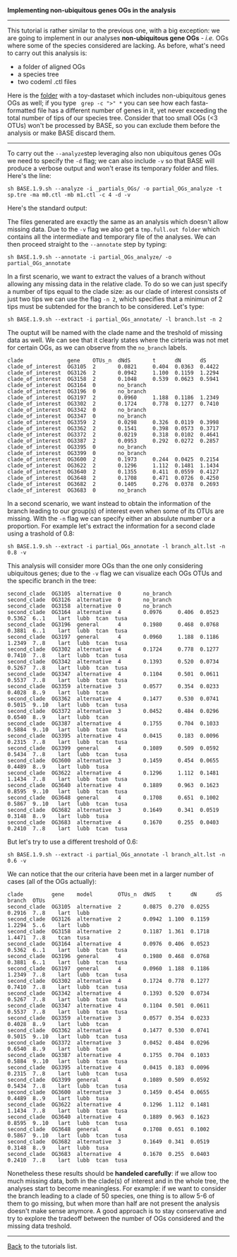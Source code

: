 **Implementing non-ubiquitous genes OGs in the analysis**

---

This tutorial is rather similar to the previous one, with a big exception: 
we are going to implement in our analyses **non-ubiquitous gene OGs** - _i.e._ OGs where some of the species considered are lacking.
As before, what's need to carry out this analysis is:

* a folder of aligned OGs
* a species tree
* two codeml .ctl files

Here is the [folder](https://github.com/for-giobbe/BASE/tree/master/example/_partials_OGs) with a toy-dastaset which includes non-ubiquitous genes OGs as well; if 
you type ``` grep -c ">" *``` you can see how each fasta-formatted file has a different number of genes in it, yet never exceeding the total number of tips of our species tree.
Consider that too small OGs (<3 OTUs) won't be processed by BASE, so you can exclude them before the analysis or make BASE discard them.

---

To carry out the ```--analyze```step leveraging also non ubiquitous genes OGs we need to specify the ```-d``` flag; we can also include ```-v``` so that BASE will produce a verbose output
and won't erase its temporary folder and files. Here's the line:

```sh BASE.1.9.sh --analyze -i _partials_OGs/ -o partial_OGs_analyze -t sp.tre -ma m0.ctl -mb m1.ctl -c 4 -d -v```

Here's the standard output:

The files generated are exactly the same as an analysis which doesn't allow missing data.
Due to the ```-v``` flag we also get a ```tmp.full.out folder``` which contains all the intermediate and temporary file of the analyses. 
We can then proceed straight to the ```--annotate``` step by typing:

```sh BASE.1.9.sh --annotate -i partial_OGs_analyze/ -o partial_OGs_annotate```

In a first scenario, we want to extract the values of a branch without allowing any missing data in the relative clade. To do so we
can just specify a number of tips equal to the clade size: as our clade of interest consists of just two tips we can use the flag ```-n 2```,
which specifies that a minimun of 2 tips must be subtended for the branch to be considered. Let's type:

```sh BASE.1.9.sh --extract -i partial_OGs_annotate/ -l branch.lst -n 2```

The ouptut will be named with the clade name and the treshold of missing data as well.
We can see that it clearly states where the cirteria was not met for certain OGs, as we can observe from the ```no_branch``` labels.

```
clade              gene    OTUs_n  dNdS       t      dN      dS
clade_of_interest  OG3105  2       0.0821     0.404  0.0363  0.4422
clade_of_interest  OG3126  2       0.0942     1.100  0.1159  1.2294
clade_of_interest  OG3158  2       0.1048     0.539  0.0623  0.5941
clade_of_interest  OG3164  0       no_branch
clade_of_interest  OG3196  0       no_branch
clade_of_interest  OG3197  2       0.0960     1.188  0.1186  1.2349
clade_of_interest  OG3302  2       0.1724     0.778  0.1277  0.7410
clade_of_interest  OG3342  0       no_branch
clade_of_interest  OG3347  0       no_branch
clade_of_interest  OG3359  2       0.0298     0.326  0.0119  0.3998
clade_of_interest  OG3362  2       0.1541     0.398  0.0573  0.3717
clade_of_interest  OG3372  2       0.0219     0.318  0.0102  0.4641
clade_of_interest  OG3387  2       0.0953     0.292  0.0272  0.2857
clade_of_interest  OG3395  0       no_branch
clade_of_interest  OG3399  0       no_branch
clade_of_interest  OG3600  2       0.1973     0.244  0.0425  0.2154
clade_of_interest  OG3622  2       0.1296     1.112  0.1481  1.1434
clade_of_interest  OG3640  2       0.1355     0.411  0.0559  0.4127
clade_of_interest  OG3648  2       0.1708     0.471  0.0726  0.4250
clade_of_interest  OG3682  2       0.1405     0.276  0.0378  0.2693
clade_of_interest  OG3683  0       no_branch
```

In a second scenario, we want instead to obtain the information of the branch leading to our group(s) of interest even when some of its OTUs are missing.
With the ```-n``` flag we can specify either an absulute number or a proportion. For example let's extract the information
for a second clade using a trashold of 0.8:

```sh BASE.1.9.sh --extract -i partial_OGs_annotate -l branch_alt.lst -n 0.8 -v```

This analysis will consider more OGs than the one only considering ubiquitous genes; due to the ```-v``` flag we can visualize each OGs OTUs and the specific branch in the tree:

```
second_clade  OG3105  alternative  0       no_branch
second_clade  OG3126  alternative  0       no_branch
second_clade  OG3158  alternative  0       no_branch
second_clade  OG3164  alternative  4       0.0976     0.406  0.0523  0.5362  6..1    lart  lubb  tcan  tusa
second_clade  OG3196  general      4       0.1980     0.468  0.0768  0.3881  6..1    lart  lubb  tcan  tusa
second_clade  OG3197  general      4       0.0960     1.188  0.1186  1.2349  7..8    lart  lubb  tcan  tusa
second_clade  OG3302  alternative  4       0.1724     0.778  0.1277  0.7410  7..8    lart  lubb  tcan  tusa
second_clade  OG3342  alternative  4       0.1393     0.520  0.0734  0.5267  7..8    lart  lubb  tcan  tusa
second_clade  OG3347  alternative  4       0.1104     0.501  0.0611  0.5537  7..8    lart  lubb  tcan  tusa
second_clade  OG3359  alternative  3       0.0577     0.354  0.0233  0.4028  8..9    lart  lubb  tcan
second_clade  OG3362  alternative  4       0.1477     0.530  0.0741  0.5015  9..10   lart  lubb  tcan  tusa
second_clade  OG3372  alternative  3       0.0452     0.484  0.0296  0.6540  8..9    lart  lubb  tcan
second_clade  OG3387  alternative  4       0.1755     0.704  0.1033  0.5884  9..10   lart  lubb  tcan  tusa
second_clade  OG3395  alternative  4       0.0415     0.183  0.0096  0.2315  7..8    lart  lubb  tcan  tusa
second_clade  OG3399  general      4       0.1089     0.509  0.0592  0.5434  7..8    lart  lubb  tcan  tusa
second_clade  OG3600  alternative  3       0.1459     0.454  0.0655  0.4489  8..9    lart  lubb  tusa
second_clade  OG3622  alternative  4       0.1296     1.112  0.1481  1.1434  7..8    lart  lubb  tcan  tusa
second_clade  OG3640  alternative  4       0.1889     0.963  0.1623  0.8595  9..10   lart  lubb  tcan  tusa
second_clade  OG3648  general      4       0.1708     0.651  0.1002  0.5867  9..10   lart  lubb  tcan  tusa
second_clade  OG3682  alternative  3       0.1649     0.341  0.0519  0.3148  8..9    lart  lubb  tusa
second_clade  OG3683  alternative  4       0.1670     0.255  0.0403  0.2410  7..8    lart  lubb  tcan  tusa
```

But let's try to use a different treshold of 0.6:

```sh BASE.1.9.sh --extract -i partial_OGs_annotate -l branch_alt.lst -n 0.6 -v```

We can notice that the our criteria have been met in a larger number of cases (all of the OGs actually):

```
clade         gene    model        OTUs_n  dNdS    t      dN      dS      branch  OTUs
second_clade  OG3105  alternative  2       0.0875  0.270  0.0255  0.2916  7..8    lart  lubb
second_clade  OG3126  alternative  2       0.0942  1.100  0.1159  1.2294  5..6    lart  lubb
second_clade  OG3158  alternative  2       0.1187  1.361  0.1718  1.4471  7..8    tcan  tusa
second_clade  OG3164  alternative  4       0.0976  0.406  0.0523  0.5362  6..1    lart  lubb  tcan  tusa
second_clade  OG3196  general      4       0.1980  0.468  0.0768  0.3881  6..1    lart  lubb  tcan  tusa
second_clade  OG3197  general      4       0.0960  1.188  0.1186  1.2349  7..8    lart  lubb  tcan  tusa
second_clade  OG3302  alternative  4       0.1724  0.778  0.1277  0.7410  7..8    lart  lubb  tcan  tusa
second_clade  OG3342  alternative  4       0.1393  0.520  0.0734  0.5267  7..8    lart  lubb  tcan  tusa
second_clade  OG3347  alternative  4       0.1104  0.501  0.0611  0.5537  7..8    lart  lubb  tcan  tusa
second_clade  OG3359  alternative  3       0.0577  0.354  0.0233  0.4028  8..9    lart  lubb  tcan
second_clade  OG3362  alternative  4       0.1477  0.530  0.0741  0.5015  9..10   lart  lubb  tcan  tusa
second_clade  OG3372  alternative  3       0.0452  0.484  0.0296  0.6540  8..9    lart  lubb  tcan
second_clade  OG3387  alternative  4       0.1755  0.704  0.1033  0.5884  9..10   lart  lubb  tcan  tusa
second_clade  OG3395  alternative  4       0.0415  0.183  0.0096  0.2315  7..8    lart  lubb  tcan  tusa
second_clade  OG3399  general      4       0.1089  0.509  0.0592  0.5434  7..8    lart  lubb  tcan  tusa
second_clade  OG3600  alternative  3       0.1459  0.454  0.0655  0.4489  8..9    lart  lubb  tusa
second_clade  OG3622  alternative  4       0.1296  1.112  0.1481  1.1434  7..8    lart  lubb  tcan  tusa
second_clade  OG3640  alternative  4       0.1889  0.963  0.1623  0.8595  9..10   lart  lubb  tcan  tusa
second_clade  OG3648  general      4       0.1708  0.651  0.1002  0.5867  9..10   lart  lubb  tcan  tusa
second_clade  OG3682  alternative  3       0.1649  0.341  0.0519  0.3148  8..9    lart  lubb  tusa
second_clade  OG3683  alternative  4       0.1670  0.255  0.0403  0.2410  7..8    lart  lubb  tcan  tusa
```

Nonetheless these results should be **handeled carefully**: if we allow too much missing data, both in the clade(s) of interest and in the whole tree,
the analyses start to become meaningless. For example: if we want to consider the branch leading to a clade of 50 species, one thing is to allow 5-6 of them
to go missing, but when more than half are not present the analysis doesn't make sense anymore. 
A good approach is to stay conservative and try to explore the tradeoff between the number of OGs considered and the missing data treshold. 

---

[Back](https://github.com/for-giobbe/BASE/blob/master/tutorial_0.md) to the tutorials list.

